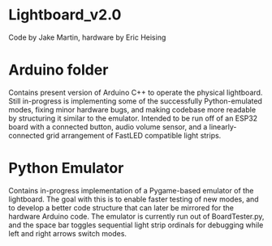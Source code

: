# Lightboard_v2.0

Code by Jake Martin, hardware by Eric Heising

# Arduino folder
Contains present version of Arduino C++ to operate the physical lightboard. Still in-progress is implementing some of the successfully Python-emulated modes, fixing minor hardware bugs, and making codebase more readable by structuring it similar to the emulator. Intended to be run off of an ESP32 board with a connected button, audio volume sensor, and a linearly-connected grid arrangement of FastLED compatible light strips.

# Python Emulator
Contains in-progress implementation of a Pygame-based emulator of the lightboard. The goal with this is to enable faster testing of new modes, and to develop a better code structure that can later be mirrored for the hardware Arduino code. The emulator is currently run out of BoardTester.py, and the space bar toggles sequential light strip ordinals for debugging while left and right arrows switch modes.
